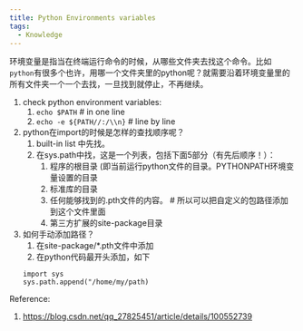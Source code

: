 ```yaml
---
title: Python Environments variables
tags:
  - Knowledge
---
```

环境变量是指当在终端运行命令的时候，从哪些文件夹去找这个命令。比如`python`有很多个也许，用哪一个文件夹里的python呢？就需要沿着环境变量里的所有文件夹一个一个去找，一旦找到就停止，不再继续。

1. check python environment variables:
   1. `echo $PATH`  # in one line
   2. `echo -e ${PATH//:/\\n}`  # line by line
2. python在import的时候是怎样的查找顺序呢？
   1. built-in list 中先找。
   2. 在sys.path中找，这是一个列表，包括下面5部分（有先后顺序！）：
      1. 程序的根目录 (即当前运行python文件的目录。PYTHONPATH环境变量设置的目录
      2. 标准库的目录
      3. 任何能够找到的.pth文件的内容。  # 所以可以把自定义的包路径添加到这个文件里面
      4. 第三方扩展的site-package目录
3. 如何手动添加路径？
   1. 在site-package/*.pth文件中添加
   2. 在python代码最开头添加，如下
   ```
   import sys
   sys.path.append("/home/my/path)
   ```
Reference:
1. https://blog.csdn.net/qq_27825451/article/details/100552739